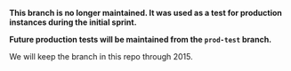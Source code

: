 **This branch is no longer maintained. It was used as a test for production
instances during the initial sprint.**

**Future production tests will be maintained from the `prod-test` branch.**

We will keep the branch in this repo through 2015.
